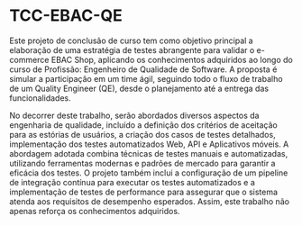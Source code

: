 # TCC-EBAC-QE
Este projeto de conclusão de curso tem como objetivo principal a elaboração de uma estratégia de testes abrangente para validar o e-commerce EBAC Shop, 
aplicando os conhecimentos adquiridos ao longo do curso de Profissão: Engenheiro de Qualidade de Software. A proposta é simular a participação em um time ágil, 
seguindo todo o fluxo de trabalho de um Quality Engineer (QE), desde o planejamento até a entrega das funcionalidades.   

No decorrer deste trabalho, serão abordados diversos aspectos da engenharia de qualidade, incluído a definição dos critérios de aceitação para as estórias de usuários, 
a criação dos casos de testes detalhados, implementação dos testes automatizados Web, API e Aplicativos móveis. 
A abordagem adotada combina técnicas de testes manuais e automatizadas, utilizando ferramentas modernas e padrões de mercado para garantir a eficácia dos testes. 
O projeto também inclui a configuração de um pipeline de integração contínua para executar os testes automatizados e a implementação de testes de performance para 
assegurar que o sistema atenda aos requisitos de desempenho esperados. Assim, este trabalho não apenas reforça os conhecimentos adquiridos. 
